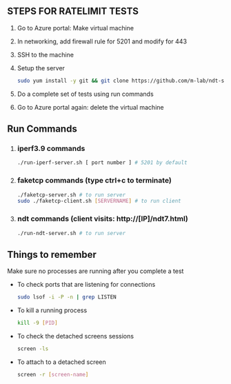 ## STEPS FOR RATELIMIT TESTS

1. Go to Azure portal: Make virtual machine

2. In networking, add firewall rule for 5201 and modify for 443

3. SSH to the machine

4. Setup the server
    ```bash
    sudo yum install -y git && git clone https://github.com/m-lab/ndt-server.git && git clone https://github.com/ahmadhassan997/rawtcp-udp.git && git clone https://github.com/5G-Measurement/ratelimit-server-scripts.git && cd ratelimit-server-scripts && bash ratelimit-server-setup.sh
    ```

5. Do a complete set of tests using run commands

6. Go to Azure portal again: delete the virtual machine

## Run Commands

1. ### iperf3.9 commands
    ```bash
    ./run-iperf-server.sh [ port number ] # 5201 by default
    ```

2. ### faketcp commands (type ctrl+c to terminate)
    ```bash
    ./faketcp-server.sh # to run server
    sudo ./faketcp-client.sh [SERVERNAME] # to run client
    ```

3. ### ndt commands (client visits: http://[IP]/ndt7.html)
    
    ```bash
    ./run-ndt-server.sh # to run server
    ```

## Things to remember
Make sure no processes are running after you complete a test

* To check ports that are listening for connections
    ```bash
    sudo lsof -i -P -n | grep LISTEN
    ```
* To kill a running process
    ```bash
    kill -9 [PID]
    ```

* To check the detached screens sessions
    ```bash
    screen -ls
    ```

* To attach to a detached screen
    ```bash
    screen -r [screen-name]
    ```